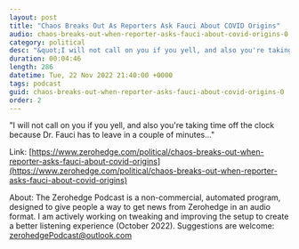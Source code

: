 ```yaml
---
layout: post
title: "Chaos Breaks Out As Reporters Ask Fauci About COVID Origins"
audio: chaos-breaks-out-when-reporter-asks-fauci-about-covid-origins-0
category: political
desc: "&quot;I will not call on you if you yell, and also you're taking time off the clock because Dr. Fauci has to leave in a couple of minutes...&quot;"
duration: 00:04:46
length: 286
datetime: Tue, 22 Nov 2022 21:40:00 +0000
tags: podcast
guid: chaos-breaks-out-when-reporter-asks-fauci-about-covid-origins-0
order: 2
---
```

&quot;I will not call on you if you yell, and also you're taking time off the clock because Dr. Fauci has to leave in a couple of minutes...&quot;

Link: [https://www.zerohedge.com/political/chaos-breaks-out-when-reporter-asks-fauci-about-covid-origins](https://www.zerohedge.com/political/chaos-breaks-out-when-reporter-asks-fauci-about-covid-origins)

About: The Zerohedge Podcast is a non-commercial, automated program, designed to give people a way to get news from Zerohedge in an audio format.  I am actively working on tweaking and improving the setup to create a better listening experience (October 2022).  Suggestions are welcome: [zerohedgePodcast@outlook.com](mailto:zerohedgePodcast@outlook.com)